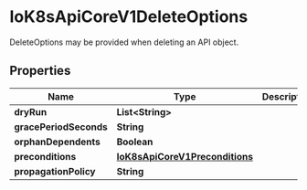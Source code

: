 

# IoK8sApiCoreV1DeleteOptions

DeleteOptions may be provided when deleting an API object.
## Properties

Name | Type | Description | Notes
------------ | ------------- | ------------- | -------------
**dryRun** | **List&lt;String&gt;** |  |  [optional]
**gracePeriodSeconds** | **String** |  |  [optional]
**orphanDependents** | **Boolean** |  |  [optional]
**preconditions** | [**IoK8sApiCoreV1Preconditions**](IoK8sApiCoreV1Preconditions.md) |  |  [optional]
**propagationPolicy** | **String** |  |  [optional]



